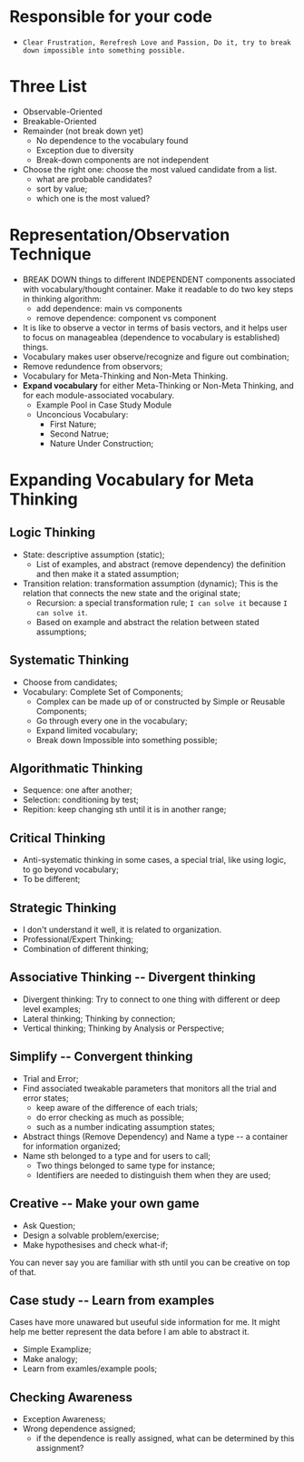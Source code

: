 # Responsible for your code

* `Clear Frustration, Rerefresh Love and Passion, Do it, try to break down
  impossible into something possible.`

# Three List

* Observable-Oriented
* Breakable-Oriented
* Remainder (not break down yet)
	* No dependence to the vocabulary found
	* Exception due to diversity
	* Break-down components are not independent
* Choose the right one: choose the most valued candidate from a list.
	* what are probable candidates?
	* sort by value;
	* which one is the most valued?

# Representation/Observation Technique

* BREAK DOWN things to different INDEPENDENT components associated with
  vocabulary/thought container.
  Make it readable to do two key steps in thinking algorithm: 
  * add dependence: main vs components
  * remove dependence: component vs component
* It is like to observe a vector in terms of basis vectors, and it helps user to
  focus on manageablea (dependence to vocabulary is established) things.
* Vocabulary makes user observe/recognize and figure out combination;
* Remove redundence from observors;
* Vocabulary for Meta-Thinking and Non-Meta Thinking.
* **Expand vocabulary** for either Meta-Thinking or Non-Meta Thinking, and for each
  module-associated vocabulary.
	* Example Pool in Case Study Module
	* Unconcious Vocabulary: 
		* First Nature;
		* Second Natrue;
		* Nature Under Construction;

# Expanding Vocabulary for Meta Thinking 

## Logic Thinking

* State: descriptive assumption (static); 
	* List of examples, and abstract (remove dependency) the definition and then make it a stated assumption;
* Transition relation: transformation assumption (dynamic); This is the relation that connects the new state and the original state;
	* Recursion: a special transformation rule; `I can solve it` because `I can solve it`.
	* Based on example and abstract the relation between stated assumptions;

## Systematic Thinking

* Choose from candidates;
* Vocabulary: Complete Set of Components;
	* Complex can be made up of or constructed by Simple or Reusable Components;
	* Go through every one in the vocabulary;
	* Expand limited vocabulary;
	* Break down Impossible into something possible;

## Algorithmatic Thinking

* Sequence: one after another;
* Selection: conditioning by test;
* Repition: keep changing sth until it is in another range;

## Critical Thinking

* Anti-systematic thinking in some cases, a special trial, like using logic, to go beyond vocabulary;
* To be different;

## Strategic Thinking

* I don't understand it well, it is related to organization.
* Professional/Expert Thinking;
* Combination of different thinking;

## Associative Thinking -- Divergent thinking

* Divergent thinking: Try to connect to one thing with different or deep level examples;
* Lateral thinking; Thinking by connection;
* Vertical thinking; Thinking by Analysis or Perspective;

## Simplify -- Convergent thinking

* Trial and Error;
* Find associated tweakable parameters that monitors all the trial and error states;
	* keep aware of the difference of each trials;
	* do error checking as much as possible;
	* such as a number indicating assumption states;
* Abstract things (Remove Dependency) and Name a type -- a container for information
  organized;
* Name sth belonged to a type and for users to call; 
	* Two things belonged to same type for instance;
	* Identifiers are needed to distinguish them when they are used;

## Creative -- Make your own game

* Ask Question;
* Design a solvable problem/exercise;
* Make hypothesises and check what-if;

You can never say you are familiar with sth until you can be creative on top of
that.

## Case study -- Learn from examples

Cases have more unawared but useuful side information for me. It might help me
better represent the data before I am able to abstract it.

* Simple Examplize;
* Make analogy;
* Learn from examles/example pools;

## Checking Awareness

* Exception Awareness;
* Wrong dependence assigned;
	* if the dependence is really assigned, what can be determined by this
	  assignment?


